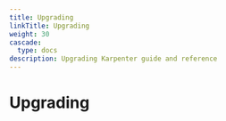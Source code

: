 ```yaml
---
title: Upgrading
linkTitle: Upgrading
weight: 30
cascade:
  type: docs
description: Upgrading Karpenter guide and reference
---
```


# Upgrading

